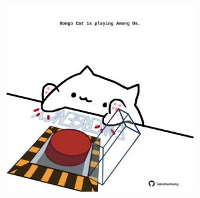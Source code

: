 <!-- built at 22/07/2024, 18:00:52 UTC -->
<p align="center">
  <img width="500" height="500" src="./ReadmeImage.svg">
</p>
